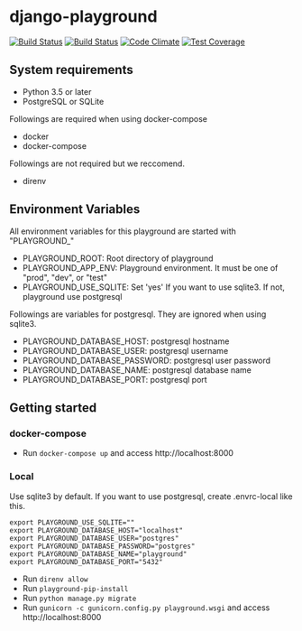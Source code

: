 # django-playground

[![Build Status](https://travis-ci.org/zakuro9715/django-playground.svg?branch=master)](https://travis-ci.org/zakuro9715/django-playground)
[![Build Status](https://drone.io/github.com/zakuro9715/django-playground/status.png)](https://drone.io/github.com/zakuro9715/django-playground/latest)
[![Code Climate](https://codeclimate.com/github/zakuro9715/django-playground/badges/gpa.svg)](https://codeclimate.com/github/zakuro9715/django-playground)
[![Test Coverage](https://codeclimate.com/github/zakuro9715/django-playground/badges/coverage.svg)](https://codeclimate.com/github/zakuro9715/django-playground/coverage)


## System requirements

- Python 3.5 or later
- PostgreSQL or SQLite

Followings are required when using docker-compose

- docker
- docker-compose

Followings are not required but we reccomend.

- direnv

## Environment Variables

All environment variables for this playground are started with "PLAYGROUND_"

- PLAYGROUND_ROOT: Root directory of playground
- PLAYGROUND_APP_ENV: Playground environment. It must be one of "prod", "dev", or "test"
- PLAYGROUND_USE_SQLITE: Set 'yes' If you want to use sqlite3. If not, playground use postgresql

Followings are variables for postgresql. They are ignored when using sqlite3.

- PLAYGROUND_DATABASE_HOST: postgresql hostname
- PLAYGROUND_DATABASE_USER: postgresql username
- PLAYGROUND_DATABASE_PASSWORD: postgresql user password
- PLAYGROUND_DATABASE_NAME: postgresql database name
- PLAYGROUND_DATABASE_PORT: postgresql port

## Getting started

### docker-compose

- Run `docker-compose up` and access http://localhost:8000

### Local

Use sqlite3 by default. If you want to use postgresql, create .envrc-local like this.

```
export PLAYGROUND_USE_SQLITE=""
export PLAYGROUND_DATABASE_HOST="localhost"
export PLAYGROUND_DATABASE_USER="postgres"
export PLAYGROUND_DATABASE_PASSWORD="postgres"
export PLAYGROUND_DATABASE_NAME="playground"
export PLAYGROUND_DATABASE_PORT="5432"
```

- Run `direnv allow`
- Run `playground-pip-install`
- Run `python manage.py migrate`
- Run `gunicorn -c gunicorn.config.py playground.wsgi` and access http://localhost:8000
